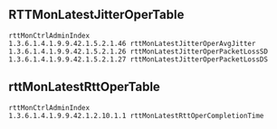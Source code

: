 RTTMonLatestJitterOperTable
---------------------------

    rttMonCtrlAdminIndex
    1.3.6.1.4.1.9.9.42.1.5.2.1.46 rttMonLatestJitterOperAvgJitter
    1.3.6.1.4.1.9.9.42.1.5.2.1.26 rttMonLatestJitterOperPacketLossSD
    1.3.6.1.4.1.9.9.42.1.5.2.1.27 rttMonLatestJitterOperPacketLossDS



rttMonLatestRttOperTable
-----------------------------------

    rttMonCtrlAdminIndex
    1.3.6.1.4.1.9.9.42.1.2.10.1.1 rttMonLatestRttOperCompletionTime